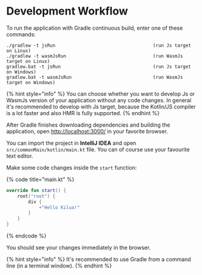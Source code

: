 # Development Workflow

To run the application with Gradle continuous build, enter one of these commands:

```
./gradlew -t jsRun                                    (run Js target on Linux)
./gradlew -t wasmJsRun                                (run WasmJs target on Linux)
gradlew.bat -t jsRun                                  (run Js target on Windows)
gradlew.bat -t wasmJsRun                              (run WasmJs target on Windows)
```

{% hint style="info" %}
You can choose whether you want to develop Js or WasmJs version of your application without any code changes. In general it's recommended to develop with Js target, because the Kotlin/JS compiler is a lot faster and also HMR is fully supported.
{% endhint %}

After Gradle finishes downloading dependencies and building the application, open [http://localhost:3000/](http://localhost:3000/) in your favorite browser.

You can import the project in **IntelliJ IDEA** and open `src/commonMain/kotlin/main.kt` file. You can of course use your favourite text editor.

Make some code changes inside the `start` function:

{% code title="main.kt" %}
```kotlin
override fun start() {
    root("root") {
        div {
            +"Hello Kilua!"
        }
    }
}
```
{% endcode %}

You should see your changes immediately in the browser.

{% hint style="info" %}
It's recommended to use Gradle from a command line (in a terminal window).
{% endhint %}

